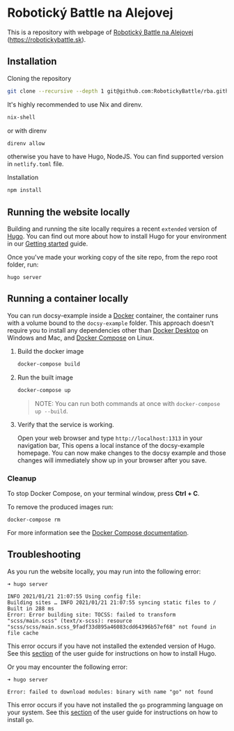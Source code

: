 # Robotický Battle na Alejovej

This is a repository with webpage of [Robotický Battle na Alejovej](https://robotickybattle.sk) (https://robotickybattle.sk).

## Installation
Cloning the repository

```bash
git clone --recursive --depth 1 git@github.com:RobotickyBattle/rba.github.io.git
```

It's highly recommended to use Nix and direnv.

```bash
nix-shell
```

or with direnv

```bash
direnv allow
```
otherwise you have to have Hugo, NodeJS. You can find supported version in `netlify.toml` file.

Installation
```bash
npm install
```

## Running the website locally

Building and running the site locally requires a recent `extended` version of [Hugo](https://gohugo.io).
You can find out more about how to install Hugo for your environment in our
[Getting started](https://www.docsy.dev/docs/getting-started/#prerequisites-and-installation) guide.

Once you've made your working copy of the site repo, from the repo root folder, run:

```
hugo server
```

## Running a container locally

You can run docsy-example inside a [Docker](https://docs.docker.com/)
container, the container runs with a volume bound to the `docsy-example`
folder. This approach doesn't require you to install any dependencies other
than [Docker Desktop](https://www.docker.com/products/docker-desktop) on
Windows and Mac, and [Docker Compose](https://docs.docker.com/compose/install/)
on Linux.

1. Build the docker image

   ```bash
   docker-compose build
   ```

1. Run the built image

   ```bash
   docker-compose up
   ```

   > NOTE: You can run both commands at once with `docker-compose up --build`.

1. Verify that the service is working.

   Open your web browser and type `http://localhost:1313` in your navigation bar,
   This opens a local instance of the docsy-example homepage. You can now make
   changes to the docsy example and those changes will immediately show up in your
   browser after you save.

### Cleanup

To stop Docker Compose, on your terminal window, press **Ctrl + C**.

To remove the produced images run:

```console
docker-compose rm
```
For more information see the [Docker Compose
documentation](https://docs.docker.com/compose/gettingstarted/).

## Troubleshooting

As you run the website locally, you may run into the following error:

```
➜ hugo server

INFO 2021/01/21 21:07:55 Using config file:
Building sites … INFO 2021/01/21 21:07:55 syncing static files to /
Built in 288 ms
Error: Error building site: TOCSS: failed to transform "scss/main.scss" (text/x-scss): resource "scss/scss/main.scss_9fadf33d895a46083cdd64396b57ef68" not found in file cache
```

This error occurs if you have not installed the extended version of Hugo.
See this [section](https://www.docsy.dev/docs/get-started/docsy-as-module/installation-prerequisites/#install-hugo) of the user guide for instructions on how to install Hugo.

Or you may encounter the following error:

```
➜ hugo server

Error: failed to download modules: binary with name "go" not found
```

This error occurs if you have not installed the `go` programming language on your system.
See this [section](https://www.docsy.dev/docs/get-started/docsy-as-module/installation-prerequisites/#install-go-language) of the user guide for instructions on how to install `go`.


[Docsy user guide]: https://docsy.dev/docs
[Docsy]: https://github.com/google/docsy
[example.docsy.dev]: https://example.docsy.dev
[Hugo theme module]: https://gohugo.io/hugo-modules/use-modules/#use-a-module-for-a-theme
[Netlify]: https://netlify.com
